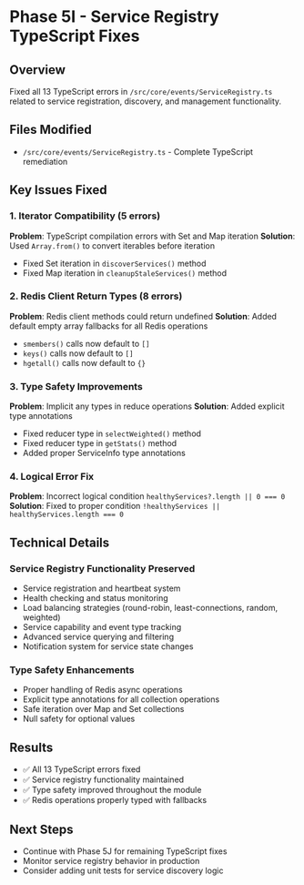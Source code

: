 # Phase 5I - Service Registry TypeScript Fixes

## Overview
Fixed all 13 TypeScript errors in `/src/core/events/ServiceRegistry.ts` related to service registration, discovery, and management functionality.

## Files Modified
- `/src/core/events/ServiceRegistry.ts` - Complete TypeScript remediation

## Key Issues Fixed

### 1. Iterator Compatibility (5 errors)
**Problem**: TypeScript compilation errors with Set and Map iteration
**Solution**: Used `Array.from()` to convert iterables before iteration
- Fixed Set iteration in `discoverServices()` method
- Fixed Map iteration in `cleanupStaleServices()` method

### 2. Redis Client Return Types (8 errors)
**Problem**: Redis client methods could return undefined
**Solution**: Added default empty array fallbacks for all Redis operations
- `smembers()` calls now default to `[]`
- `keys()` calls now default to `[]`
- `hgetall()` calls now default to `{}`

### 3. Type Safety Improvements
**Problem**: Implicit any types in reduce operations
**Solution**: Added explicit type annotations
- Fixed reducer type in `selectWeighted()` method
- Fixed reducer type in `getStats()` method
- Added proper ServiceInfo type annotations

### 4. Logical Error Fix
**Problem**: Incorrect logical condition `healthyServices?.length || 0 === 0`
**Solution**: Fixed to proper condition `!healthyServices || healthyServices.length === 0`

## Technical Details

### Service Registry Functionality Preserved
- Service registration and heartbeat system
- Health checking and status monitoring
- Load balancing strategies (round-robin, least-connections, random, weighted)
- Service capability and event type tracking
- Advanced service querying and filtering
- Notification system for service state changes

### Type Safety Enhancements
- Proper handling of Redis async operations
- Explicit type annotations for all collection operations
- Safe iteration over Map and Set collections
- Null safety for optional values

## Results
- ✅ All 13 TypeScript errors fixed
- ✅ Service registry functionality maintained
- ✅ Type safety improved throughout the module
- ✅ Redis operations properly typed with fallbacks

## Next Steps
- Continue with Phase 5J for remaining TypeScript fixes
- Monitor service registry behavior in production
- Consider adding unit tests for service discovery logic